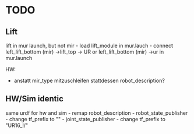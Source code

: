 # TODO

## Lift

lift in mur launch, but not mir
    - load lift_module in mur.lauch
    - connect left_lift_bottom (mir) ->lift_top -> UR or left_lift_bottom (mir) ->ur in mur.launch

HW:
- anstatt mir_type mitzuschleifen stattdessen robot_description? 

## HW/Sim identic

same urdf for hw and sim
    - remap robot_description
    - robot_state_publisher
        - change tf_prefix to ""
    - joint_state_publisher
        - change tf_prefix to "UR16_l/"
